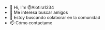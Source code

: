- 👋 Hi, I’m @Alotira1234
- 👀 Me interesa buscar amigos
- 💞️ Estoy buscando colaborar en la comunidad    
- 📫 Cómo contactame

<!---
Alotira1234/Alotira1234 is a ✨ special ✨ repository because its `README.md` (this file) appears on your GitHub profile.
You can click the Preview link to take a look at your changes.
--->
